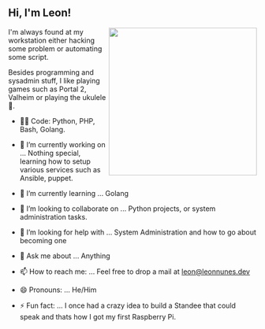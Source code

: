 <h2> Hi, I'm Leon!</h2>
 <img align="right" src="https://leonn98342.s3.amazonaws.com/leon1.png" width="300">

I'm always found at my workstation either hacking some problem or automating some script.

Besides programming and sysadmin stuff, I like playing games such as Portal 2, Valheim or playing the ukulele :guitar:.

- :man_technologist: Code: Python, PHP, Bash, Golang.

- 🔭 I’m currently working on ...
  Nothing special, learning how to setup various services such as Ansible, puppet.
- 🌱 I’m currently learning ...
  Golang
- 👯 I’m looking to collaborate on ...
  Python projects, or system administration tasks.
- 🤔 I’m looking for help with ...
  System Administration and how to go about becoming one
- 💬 Ask me about ...
  Anything
- 📫 How to reach me: ...
  Feel free to drop a mail at leon@leonnunes.dev
- 😄 Pronouns: ...
  He/Him
- ⚡ Fun fact: ...
  I once had a crazy idea to build a Standee that could speak and thats how I got my first Raspberry Pi.
